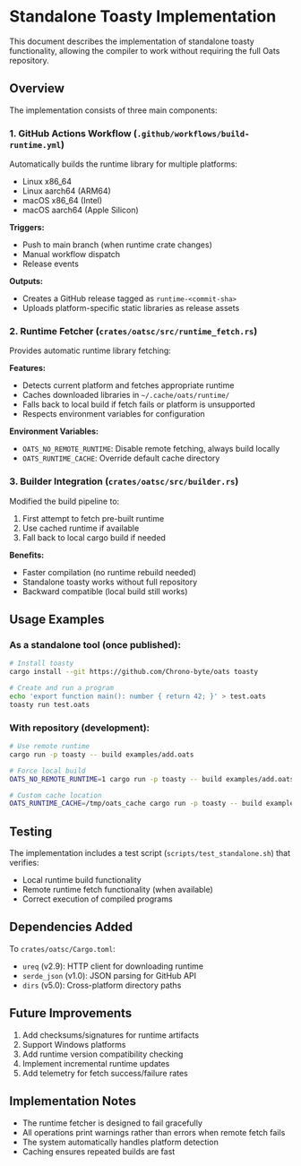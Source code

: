 # Standalone Toasty Implementation

This document describes the implementation of standalone toasty functionality, allowing the compiler to work without requiring the full Oats repository.

## Overview

The implementation consists of three main components:

### 1. GitHub Actions Workflow (`.github/workflows/build-runtime.yml`)

Automatically builds the runtime library for multiple platforms:
- Linux x86_64
- Linux aarch64 (ARM64)
- macOS x86_64 (Intel)
- macOS aarch64 (Apple Silicon)

**Triggers:**
- Push to main branch (when runtime crate changes)
- Manual workflow dispatch
- Release events

**Outputs:**
- Creates a GitHub release tagged as `runtime-<commit-sha>`
- Uploads platform-specific static libraries as release assets

### 2. Runtime Fetcher (`crates/oatsc/src/runtime_fetch.rs`)

Provides automatic runtime library fetching:

**Features:**
- Detects current platform and fetches appropriate runtime
- Caches downloaded libraries in `~/.cache/oats/runtime/`
- Falls back to local build if fetch fails or platform is unsupported
- Respects environment variables for configuration

**Environment Variables:**
- `OATS_NO_REMOTE_RUNTIME`: Disable remote fetching, always build locally
- `OATS_RUNTIME_CACHE`: Override default cache directory

### 3. Builder Integration (`crates/oatsc/src/builder.rs`)

Modified the build pipeline to:
1. First attempt to fetch pre-built runtime
2. Use cached runtime if available
3. Fall back to local cargo build if needed

**Benefits:**
- Faster compilation (no runtime rebuild needed)
- Standalone toasty works without full repository
- Backward compatible (local build still works)

## Usage Examples

### As a standalone tool (once published):

```bash
# Install toasty
cargo install --git https://github.com/Chrono-byte/oats toasty

# Create and run a program
echo 'export function main(): number { return 42; }' > test.oats
toasty run test.oats
```

### With repository (development):

```bash
# Use remote runtime
cargo run -p toasty -- build examples/add.oats

# Force local build
OATS_NO_REMOTE_RUNTIME=1 cargo run -p toasty -- build examples/add.oats

# Custom cache location
OATS_RUNTIME_CACHE=/tmp/oats_cache cargo run -p toasty -- build examples/add.oats
```

## Testing

The implementation includes a test script (`scripts/test_standalone.sh`) that verifies:
- Local runtime build functionality
- Remote runtime fetch functionality (when available)
- Correct execution of compiled programs

## Dependencies Added

To `crates/oatsc/Cargo.toml`:
- `ureq` (v2.9): HTTP client for downloading runtime
- `serde_json` (v1.0): JSON parsing for GitHub API
- `dirs` (v5.0): Cross-platform directory paths

## Future Improvements

1. Add checksums/signatures for runtime artifacts
2. Support Windows platforms
3. Add runtime version compatibility checking
4. Implement incremental runtime updates
5. Add telemetry for fetch success/failure rates

## Implementation Notes

- The runtime fetcher is designed to fail gracefully
- All operations print warnings rather than errors when remote fetch fails
- The system automatically handles platform detection
- Caching ensures repeated builds are fast
